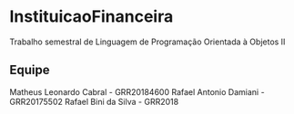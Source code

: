 # InstituicaoFinanceira
Trabalho semestral de Linguagem de Programação Orientada à Objetos II

## Equipe
Matheus Leonardo Cabral - GRR20184600
Rafael Antonio Damiani - GRR20175502
Rafael Bini da Silva - GRR2018
